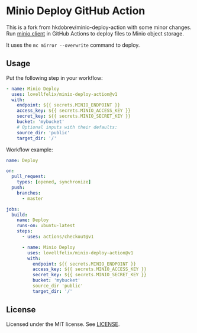# Minio Deploy GitHub Action

This is a fork from hkdobrev/minio-deploy-action with some minor changes. 
Run [minio client][] in GitHub Actions to deploy files to Minio object storage.

It uses the `mc mirror --overwrite` command to deploy.

## Usage

Put the following step in your workflow:

```yml
- name: Minio Deploy
  uses: lovellfelix/minio-deploy-action@v1
  with:
    endpoint: ${{ secrets.MINIO_ENDPOINT }}
    access_key: ${{ secrets.MINIO_ACCESS_KEY }}
    secret_key: ${{ secrets.MINIO_SECRET_KEY }}
    bucket: 'mybucket'
    # Optional inputs with their defaults:
    source_dir: 'public'
    target_dir: '/'
```

Workflow example:

```yml
name: Deploy

on:
  pull_request:
    types: [opened, synchronize]
  push:
    branches:
      - master

jobs:
  build:
    name: Deploy
    runs-on: ubuntu-latest
    steps:
      - uses: actions/checkout@v1

      - name: Minio Deploy
        uses: lovellfelix/minio-deploy-action@v1
        with:
          endpoint: ${{ secrets.MINIO_ENDPOINT }}
          access_key: ${{ secrets.MINIO_ACCESS_KEY }}
          secret_key: ${{ secrets.MINIO_SECRET_KEY }}
          bucket: 'mybucket'
          source_dir 'public'
          target_dir: '/'
```

## License

Licensed under the MIT license. See [LICENSE](LICENSE).

[minio client]: https://docs.min.io/docs/minio-client-quickstart-guide
